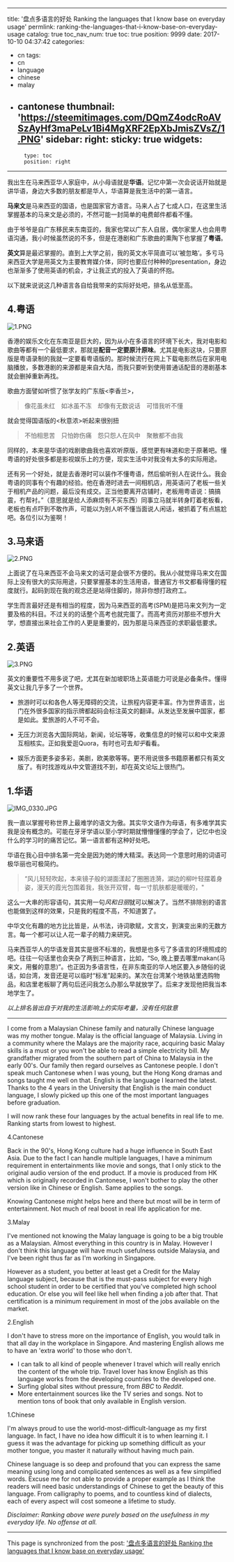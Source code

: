 
---
title: '盘点多语言的好处 Ranking the languages that I know base on everyday usage'
permlink: ranking-the-languages-that-i-know-base-on-everyday-usage
catalog: true
toc_nav_num: true
toc: true
position: 9999
date: 2017-10-10 04:37:42
categories:
- cn
tags:
- cn
- language
- chinese
- malay
- cantonese
thumbnail: 'https://steemitimages.com/DQmZ4odcRoAVSzAyHf3maPeLv1Bi4MgXRF2EpXbJmisZVsZ/1.PNG'
sidebar:
    right:
        sticky: true
widgets:
    -
        type: toc
        position: right
---


我出生在马来西亚华人家庭中，从小母语就是**华语**。记忆中第一次会说话开始就是讲华语，身边大多数的朋友都是华人，华语算是我生活中的第一语言。

**马来文**是马来西亚的国语，也是国家官方语言。马来人占了七成人口，在这里生活掌握基本的马来文是必须的，不然可能一封简单的电费邮件都看不懂。

由于爷爷是自广东移民来东南亚的，我家也常以广东人自居，偶尔家里人也会用粤语沟通，我小时候虽然说的不多，但是在港剧和广东歌曲的熏陶下也掌握了**粤语**。

**英文**算是最迟掌握的。直到上大学之前，我的英文水平简直可以‘被忽略’。多亏马来西亚大学是用英文为主要教育媒介体，同时也要应付种种的presentation，身边也渐渐多了使用英语的机会，才让我正式的投入了英语的怀抱。

以下就来说说这几种语言各自给我带来的实际好处吧，排名从低至高。

## 4.粤语

![1.PNG](https://steemitimages.com/DQmZ4odcRoAVSzAyHf3maPeLv1Bi4MgXRF2EpXbJmisZVsZ/1.PNG)

香港的娱乐文化在东南亚是巨大的，因为从小在多语言的环境下长大，我对电影和歌曲等都有一个最低要求，那就是**配音一定要原汁原味**。尤其是电影这块，只要原版是粤语录制的我就一定要看粤语版的。那时候流行在网上下载电影然后在家用电脑播放，多数港剧的来源都是来自大陆，而我只要听到使用普通话配音的港剧基本就会删掉重新再找。

歌曲方面譬如听惯了张学友的广东版<李香兰>，

>像花虽未红　如冰虽不冻　却像有无数说话　可惜我听不懂

就会觉得国语版的<秋意浓>听起来很别扭

>不怕相思苦　只怕妳伤痛　怨只怨人在风中　聚散都不由我

同样的，本来是华语的戏剧歌曲我也喜欢听原版，感觉更有味道和忠于原著吧。懂粤语的好处很多都是影视娱乐上的方便，现实生活中对我没有太多的实际用途。

还有另一个好处，就是去香港时可以装作不懂粤语，然后偷听别人在说什么。我会粤语的同事有个有趣的经验。他在香港时进去一间相机店，用英语问了老板一些关于相机产品的问题，最后没有成交。正当他要离开店铺时，老板用粤语说：搞搞震，冇帮衬。”（意思就是给人添麻烦有不买东西）同事立马就半转身盯着老板看，老板也有点吓到不敢作声，可能以为别人听不懂当面说人闲话，被抓着了有点尴尬吧。各位引以为鉴啊！

## 3.马来语

![2.PNG](https://steemitimages.com/DQmdNmtvYuLmbjJqdu6ucKFNK6bo9hUG5aQ1YqBcFaC3YP8/2.PNG)

上面说了在马来西亚不会马来文的话可是会很不方便的。我从小就觉得马来文在国际上没有很大的实际用途，只要掌握基本的生活用语，普通官方书文都看得懂的程度就行。起码到现在我的观念还是站得住脚的，除非你想打政府工。

学生而言最好还是有相当的程度，因为马来西亚的高考(SPM)是把马来文列为一定要及格的科目。不过关的的话整个高考也就完蛋了。而高考资历对那些不想升大学，想直接出来社会工作的人更是重要的，因为那是马来西亚的求职最低要求。

## 2.英语

![3.PNG](https://steemitimages.com/DQmSdgAGGzkX245yum5mSnvUVwSQkCksmew7cPZUn3i415h/3.PNG)

英文的重要性不用多说了吧，尤其在新加坡职场上英语能力可说是必备条件。懂得英文让我几乎多了一个世界。

- 旅游时可以和各色人等无障碍的交流，让旅程内容更丰富。作为世界语言，出门在外很多国家的指示牌都起码会标注英文的翻译。从发达至发展中国家，都是如此。爱旅游的人不可不会。

- 无压力浏览各大国际网站，新闻，论坛等等，收集信息的时候可以和中文来源互相核实。正如我爱逛Quora，有时也可去*知乎*看看。

- 娱乐方面更多姿多彩，美剧，欧美歌等等。更不用说很多书籍原著都只有英文版了。有时找游戏从中文管道找不到，却在英文论坛上很热门。

## 1.华语

![IMG_0330.JPG](https://steemitimages.com/DQmRcsyAfw5hby6nXaEpWBUWazLhMgjbP6W7YbF1ipo7Pf6/IMG_0330.JPG)

我一直以掌握号称世界上最难学的语文为傲。其实华文语作为母语，有多难学其实我是没有概念的。可能在牙牙学语以至小学时期就懵懵懂懂的学会了，记忆中也没什么的学习时的痛苦记忆。第一语言都有这种好处吧。

华语在我心目中排名第一完全是因为她的博大精深。表达同一个意思时用的词语可极华丽也可极简约。

>“风儿轻轻吹起，本来镜子般的湖面漾起了圈圈涟漪，湖边的柳叶轻摆着身姿，漫天的霞光包围着我，我张开双臂，每一寸肌肤都是暖暖的，"

这么一大串的形容语句，其实用一句*风和日丽*就可以解决了。当然不排除别的语言也能做到这样的效果，只是我的程度不高，不知道罢了。

中华文化有趣的地方比比皆是，从书法，诗词歌赋，文言文，到演变出来的无数方言。每一个都可以让人花一辈子的精力来研究。

马来西亚华人的华语发音其实是很不标准的，我想是也多亏了多语言的环境照成的吧。往往一句话里也会夹杂了两到三种语言，比如，“So, 晚上要去哪里makan(马来文，用餐的意思)”。也正因为多语言性，在非东南亚的华人地区要入乡随俗的说话，如台湾，发音还是可以临时“标准”起来的。某次在台湾某个地铁站里选购物品，和店里老板聊了两句后还问我怎么办那么早就放学了。后来才发现他把我当本地学生了。

*以上排名皆出自于对我的生活影响上的实际考量，没有任何敌意*

-----

I come from a Malaysian Chinese family and naturally Chinese language was my mother tongue.
Malay is the official language of Malaysia. Living in a community where the Malays are the majority race, acquiring basic Malay skills is a must or you won't be able to read a simple electricity bill.
My grandfather migrated from the southern part of China to Malaysia in the early 00's. Our family then regard ourselves as Cantonese people. I don't speak much Cantonese when I was young, but the Hong Kong dramas and songs taught me well on that.
English is the language I learned the latest. Thanks to the 4 years in the University that English is the main conduct language, I slowly picked up this one of the most important languages before graduation.

I will now rank these four languages by the actual benefits in real life to me. Ranking starts from lowest to highest.

4.Cantonese

Back in the 90's, Hong Kong culture had a huge influence in South East Asia. Due to the fact I can handle multiple languages, I have a minimum requirement in entertainments like movie and songs, that I only stick to the original audio version of the end product. If a movie is produced from HK which is originally recorded in Cantonese, I won't bother to play the other version like in Chinese or English. Same applies to the songs.

Knowing Cantonese might helps here and there but most will be in term of entertainment. Not much of real boost in real life application for me.

3.Malay

I've mentioned not knowing the Malay language is going to be a big trouble as a Malaysian. Almost everything in this country is in Malay. However I don't think this language will have much usefulness outside Malaysia, and I've been right thus far as I'm working in Singapore.

However as a student, you better at least get a Credit for the Malay language subject, because that is the must-pass subject for every high school student in order to be certified that you've completed high school education. Or else you will feel like hell when finding a job after that. That certification is a minimum requirement in most of the jobs available on the market.

2.English

I don't have to stress more on the importance of English, you would talk in that all day in the workplace in Singapore. And mastering English allows me to have an 'extra world' to those who don't.

- I can talk to all kind of people whenever I travel which will really enrich the content of the whole trip. Travel lover has know English as this language works from the developing countries to the developed one.
- Surfing global sites without pressure, from *BBC* to *Reddit*. 
- More entertainment sources like the TV series and songs. Not to mention tons of book that only available in English version. 

1.Chinese

I'm always proud to use the world-most-difficult-language as my first language. In fact, I have no idea how difficult it is to when learning it. I guess it was the advantage for picking up something difficult as your mother tongue, you master it naturally without having much pain.

Chinese language is so deep and profound that you can express the same meaning using long and complicated sentences as well as a few simplified words. Excuse me for not able to provide a proper example as I think the readers will need basic understandings of Chinese to get the beauty of this language. From calligraphy to poems, and to countless kind of dialects, each of every aspect will cost someone a lifetime to study.

*Disclaimer: Ranking above were purely based on the usefulness in my everyday life. No offense at all.*

- - -

This page is synchronized from the post: ['盘点多语言的好处 Ranking the languages that I know base on everyday usage'](https://steemit.com/@fr3eze/ranking-the-languages-that-i-know-base-on-everyday-usage)

